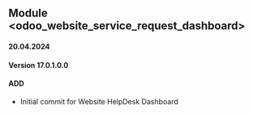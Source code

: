 ## Module <odoo_website_service_request_dashboard>

#### 20.04.2024
#### Version 17.0.1.0.0
#### ADD

- Initial commit for Website HelpDesk Dashboard
